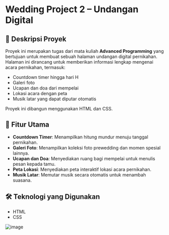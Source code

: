 # Wedding Project 2 – Undangan Digital

## 📌 Deskripsi Proyek

Proyek ini merupakan tugas dari mata kuliah **Advanced Programming** yang bertujuan untuk membuat sebuah halaman undangan digital pernikahan. Halaman ini dirancang untuk memberikan informasi lengkap mengenai acara pernikahan, termasuk:

- Countdown timer hingga hari H
- Galeri foto
- Ucapan dan doa dari mempelai
- Lokasi acara dengan peta
- Musik latar yang dapat diputar otomatis

Proyek ini dibangun menggunakan HTML dan CSS.

## 🔧 Fitur Utama

- **Countdown Timer**: Menampilkan hitung mundur menuju tanggal pernikahan.
- **Galeri Foto**: Menampilkan koleksi foto prewedding dan momen spesial lainnya.
- **Ucapan dan Doa**: Menyediakan ruang bagi mempelai untuk menulis pesan kepada tamu.
- **Peta Lokasi**: Menyediakan peta interaktif lokasi acara pernikahan.
- **Musik Latar**: Memutar musik secara otomatis untuk menambah suasana.

## 🛠️ Teknologi yang Digunakan

- HTML
- CSS

![image](https://github.com/user-attachments/assets/cf1a3139-6541-4329-b83b-74a7e262a73b)
